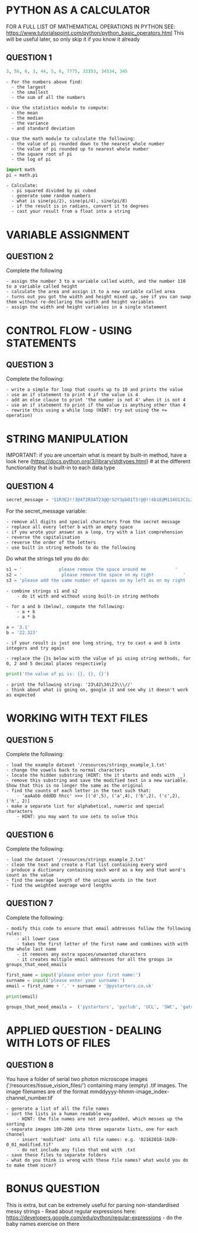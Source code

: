PYTHON AS A CALCULATOR
=======================

FOR A FULL LIST OF MATHEMATICAL OPERATIONS IN PYTHON SEE: https://www.tutorialspoint.com/python/python_basic_operators.html
This will be useful later, so only skip it if you know it already

QUESTION 1
----------
 ```python
 3, 56, 6, 3, 44, 5, 6, 7775, 32353, 34534, 345
 ```
 
    - For the numbers above find:
      - the largest
      - the smallest
      - the sum of all the numbers
     
    - Use the statistics module to compute:
      - the mean
      - the median
      - the variance
      - and standard deviation

    - Use the math module to calculate the following:
      - the value of pi rounded down to the nearest whole number
      - the value of pi rounded up to nearest whole number
      - the square root of pi
      - the log of pi


```python 
import math 
pi = math.pi
```


    - Calculate: 
      - pi squared divided by pi cubed
      - generate some random numbers
      - what is sine(pi/2), sine(pi/4), sine(pi/8)
      - if the result is in radians, convert it to degrees
      - cast your result from a float into a string


VARIABLE ASSIGNMENT
===================

QUESTION 2
----------

Complete the following

    - assign the number 3 to a variable called width, and the number 110 to a variable called height
    - calculate the area and assign it to a new variable called area
    - turns out you got the width and height mixed up, see if you can swap them without re-declaring the width and height variables
    - assign the width and height variables in a single statement



CONTROL FLOW - USING STATEMENTS
===============================

QUESTION 3
----------

Complete the following:

    - write a simple for loop that counts up to 10 and prints the value
    - use an if statement to print 4 if the value is 4
    - add an else clause to print 'the number is not 4' when it is not 4
    - use an if statement to print if the value is anything other than 4
    - rewrite this using a while loop (HINT: try out using the += operation)



STRING MANIPULATION
===================

IMPORTANT: if you are uncertain what is meant by built-in method, have a look here (https://docs.python.org/3/library/stdtypes.html) # at the different functionality that is built-in to each data type


QUESTION 4
----------

```python
secret_message = 'S1R3E2!!3@4T2R3AT23@@!S2Y3pbO1T3!@@!!4b1E@M134O13C1L3@@Ew41@23!!'
```

For the secret_message variable:

    - remove all digits and special characters from the secret message
    - replace all every letter b with an empty space 
    - if you wrote your answer as a loop, try with a list comprehension
    - reverse the capitalisation
    - reverse the order of the letters
    - use built in string methods to do the following

Do what the strings tell you do do:
```python
s1 = '              please remove the space around me           '
s2 = '               please remove the space on my right           '
s3 = 'please add the same number of spaces on my left as on my right             '
```
    - combine strings s1 and s2
        - do it with and without using built-in string methods
    
    - for a and b (below), compute the following:
        - a + b
        - a * b
```python
a = '3.1' 
b = '22.323'    
```
    - if your result is just one long string, try to cast a and b into integers and try again

    - replace the {}s below with the value of pi using string methods, for 0, 2 and 5 decimal places respectively
```python
print('the value of pi is: {}, {}, {}')
```
    - print the following string: '23\42\34\23\\\//'
    - think about what is going on, google it and see why it doesn't work as expected


WORKING WITH TEXT FILES
=======================
QUESTION 5
----------    

Complete the following:

    - load the example dataset '/resources/strings_example_1.txt'
    - change the vowels back to normal characters
    - locate the hidden substring (HINT: the it starts and ends with __)
    - remove this substring and save the modified text in a new variable. Show that this is no longer the same as the original
    - find the counts of each letter in the text such that:
        - 'aaAabb dddDD hhcc' >>> [('d',5), ('a',4), ('b',2), ('c',2), ('h', 2)]
    - make a separate list for alphabetical, numeric and special characters
        - HINT: you may want to use sets to solve this


QUESTION 6
----------

Complete the following:

    - load the dataset '/resources/strings_example_2.txt'
    - clean the text and create a flat list containing every word    
    - produce a dictionary containing each word as a key and that word's count as the value
    - find the average length of the unique words in the text
    - find the weighted average word lengths


QUESTION 7
----------

Complete the following:

    - modify this code to ensure that email addresses follow the following rules:
        - all lower case
        - takes the first letter of the first name and combines with with the whole last name
        - it removes any extra spaces/unwanted characters
        - it creates multiple email addresses for all the groups in groups_that_need_emails

```python
first_name = input('please enter your first name:')
surname = input('please enter your surname:')
email = first_name + '.' + surname + '@pystarters.co.uk'

print(email)

groups_that_need_emails =  ('pystarters', 'pyclub', 'UCL', 'SWC', 'gatsby')
```


APPLIED QUESTION - DEALING WITH LOTS OF FILES
=============================================

QUESTION 8
----------


You have a folder of serial two photon microscope images ('/resources/tissue_vision_files/') 
containing many (empty) .tif images. The image filenames are of the format mmddyyyy-hhmm-image_index-channel_number.tif

    - generate a list of all the file names
    - sort the lists in a human readable way 
        - HINT: the file names are not zero-padded, which messes up the sorting
    - separate images 100-200 into three separate lists, one for each channel
        - insert 'modified' into all file names: e.g. '02162018-1620-0_01_modified.tif'
        - do not include any files that end with .txt
    - save these files to separate folders
    - what do you think is wrong with these file names? what would you do to make them nicer?


BONUS QUESTION
==============
This is extra, but can be extremely useful for parsing non-standardised messy strings
    - Read about regular expressions here: https://developers.google.com/edu/python/regular-expressions
    - do the baby names exercise on there


